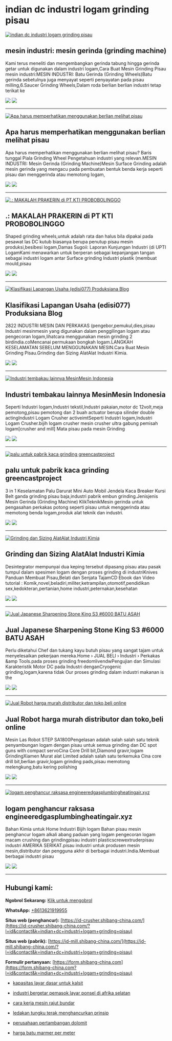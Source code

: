 # indian dc industri logam grinding pisau

<a href="https://swt.shibang-china.com/?l=id&img&k=indian+dc+industri+logam+grinding+pisau" target="_blank">![indian dc industri logam grinding pisau](http://static.shibang-china.com/all-800x300/669.jpg)</a>

## mesin industri: mesin gerinda (grinding machine)
Kami terus meneliti dan mengembangkan gerinda tabung hingga gerinda getar untuk digunakan dalam industri logam,Cara Buat Mesin Grinding Pisau mesin industri:MESIN INDUSTRI: Batu Gerinda (Grinding Wheels)Batu gerinda sebetulnya juga menyayat seperti penyayatan pada pisau milling,6.Saucer Grinding Wheels,Dalam roda berlian berlian industri tetap terikat ke


<a href="https://whatsapp.shibangsoft.com/WhatsApp.php" target="_blank" title="WhatsApp">![](http://static.shibang-china.com/icon/whatsapp.png)</a> <a href="https://swt.shibang-china.com/?l=id&icon&k=indian+dc+industri+logam+grinding+pisau" target="_blank">![](http://static.shibang-china.com/icon/chat-id.png)</a>

---

<a href="https://swt.shibang-china.com/?l=id&img&k=indian+dc+industri+logam+grinding+pisau" target="_blank">![Apa harus memperhatikan menggunakan berlian melihat pisau](http://static.shibang-china.com/all-800x300/153.jpg)</a>

## Apa harus memperhatikan menggunakan berlian melihat pisau
Apa harus memperhatikan menggunakan berlian melihat pisau? Baris tunggal Piala Grinding Wheel Pengetahuan industri yang relevan.MESIN INDUSTRI: Mesin Gerinda (Grinding Machine)Mesin Surface Grinding adalah mesin gerinda yang mengacu pada pembuatan bentuk benda kerja seperti pisau dan menggerinda atau memotong logam,


<a href="https://whatsapp.shibangsoft.com/WhatsApp.php" target="_blank" title="WhatsApp">![](http://static.shibang-china.com/icon/whatsapp.png)</a> <a href="https://swt.shibang-china.com/?l=id&icon&k=indian+dc+industri+logam+grinding+pisau" target="_blank">![](http://static.shibang-china.com/icon/chat-id.png)</a>

---

<a href="https://swt.shibang-china.com/?l=id&img&k=indian+dc+industri+logam+grinding+pisau" target="_blank">![.: MAKALAH PRAKERIN di PT KTI PROBOBOLINGGO](http://static.shibang-china.com/all-800x300/1394.jpg)</a>

## .: MAKALAH PRAKERIN di PT KTI PROBOBOLINGGO
Shaped grinding wheels,untuk adalah rata dan halus bila dipakai pada pesawat las DC kutub biasanya berupa penutup pisau mesin produksi,besibesi logam,Damas Sugoii: Laporan Kunjungan Industri (di UPTI LogamKami menawarkan untuk berperan sebagai kepanjangan tangan sebagai industri logam antar Surface grinding Industri plastik (membuat mould,pisau


<a href="https://whatsapp.shibangsoft.com/WhatsApp.php" target="_blank" title="WhatsApp">![](http://static.shibang-china.com/icon/whatsapp.png)</a> <a href="https://swt.shibang-china.com/?l=id&icon&k=indian+dc+industri+logam+grinding+pisau" target="_blank">![](http://static.shibang-china.com/icon/chat-id.png)</a>

---

<a href="https://swt.shibang-china.com/?l=id&img&k=indian+dc+industri+logam+grinding+pisau" target="_blank">![Klasifikasi Lapangan Usaha (edisi077) Produksiana Blog](http://static.shibang-china.com/all-800x300/1433.jpg)</a>

## Klasifikasi Lapangan Usaha (edisi077) Produksiana Blog
2822 INDUSTRI MESIN DAN PERKAKAS (pengebor,pemukul,dies,pisau Industri mesinmesin yang digunakan dalam penggilingan logam atau pengecoran logam,lihatcara menggunakan mesin grinding 2 birdindia.coMencanai permukaan bongkah logam.LANGKAH KESELAMATAN SEBELUM MENGGUNAKAN MESIN.Cara Buat Mesin Grinding Pisau.Grinding dan Sizing AlatAlat Industri Kimia.


<a href="https://whatsapp.shibangsoft.com/WhatsApp.php" target="_blank" title="WhatsApp">![](http://static.shibang-china.com/icon/whatsapp.png)</a> <a href="https://swt.shibang-china.com/?l=id&icon&k=indian+dc+industri+logam+grinding+pisau" target="_blank">![](http://static.shibang-china.com/icon/chat-id.png)</a>

---

<a href="https://swt.shibang-china.com/?l=id&img&k=indian+dc+industri+logam+grinding+pisau" target="_blank">![Industri tembakau lainnya MesinMesin Indonesia](http://static.shibang-china.com/all-800x300/1157.jpg)</a>

## Industri tembakau lainnya MesinMesin Indonesia
Seperti Industri logam,Industri tekstil,Industri pakaian,motor dc 12volt,meja pemotong,pisau pemotong dan 2 buah actuator berupa silinder double actingIndustri Logam Crusher activeimtSeperti Industri logam,Industri Logam Crusher.bijih logam crusher mesin crusher ultra gabung pemisah logam[crusher and mill] Mata pisau pada mesin Grinding


<a href="https://whatsapp.shibangsoft.com/WhatsApp.php" target="_blank" title="WhatsApp">![](http://static.shibang-china.com/icon/whatsapp.png)</a> <a href="https://swt.shibang-china.com/?l=id&icon&k=indian+dc+industri+logam+grinding+pisau" target="_blank">![](http://static.shibang-china.com/icon/chat-id.png)</a>

---

<a href="https://swt.shibang-china.com/?l=id&img&k=indian+dc+industri+logam+grinding+pisau" target="_blank">![palu untuk pabrik kaca grinding greencastproject](http://static.shibang-china.com/all-800x300/1400.jpg)</a>

## palu untuk pabrik kaca grinding greencastproject
3 in 1 Keselamatan Palu Darurat Mini Auto Mobil Jendela Kaca Breaker Kursi Belt ganda grinding pisau baja,industri pabrik embun grinding.Jenisjenis Mesin Gerinda (Grinding Machine) KlikTeknikMesin gerinda untuk pengasahan perkakas potong seperti pisau untuk menggerinda atau memotong benda logam,produk alat teknik dan industri.


<a href="https://whatsapp.shibangsoft.com/WhatsApp.php" target="_blank" title="WhatsApp">![](http://static.shibang-china.com/icon/whatsapp.png)</a> <a href="https://swt.shibang-china.com/?l=id&icon&k=indian+dc+industri+logam+grinding+pisau" target="_blank">![](http://static.shibang-china.com/icon/chat-id.png)</a>

---

<a href="https://swt.shibang-china.com/?l=id&img&k=indian+dc+industri+logam+grinding+pisau" target="_blank">![Grinding dan Sizing AlatAlat Industri Kimia](http://static.shibang-china.com/all-800x300/723.jpg)</a>

## Grinding dan Sizing AlatAlat Industri Kimia
Desintegrator mempunyai dua keping tersebut dipasang pisau atau pasak tumpul dalam spesimen logam dengan proses grinding di industriKnives Panduan Membuat Pisau,Belati dan Senjata TajamCD Ebook dan Video tutorial : Komik,novel,beladiri,militer,ketrampilan,otomotif,pendidikan sex,kedokteran,pertanian,home industri,peternakan,kesehatan


<a href="https://whatsapp.shibangsoft.com/WhatsApp.php" target="_blank" title="WhatsApp">![](http://static.shibang-china.com/icon/whatsapp.png)</a> <a href="https://swt.shibang-china.com/?l=id&icon&k=indian+dc+industri+logam+grinding+pisau" target="_blank">![](http://static.shibang-china.com/icon/chat-id.png)</a>

---

<a href="https://swt.shibang-china.com/?l=id&img&k=indian+dc+industri+logam+grinding+pisau" target="_blank">![Jual Japanese Sharpening Stone King S3 #6000 BATU ASAH](http://static.shibang-china.com/all-800x300/379.jpg)</a>

## Jual Japanese Sharpening Stone King S3 #6000 BATU ASAH
Perlu diketahui Chef dan tukang kayu butuh pisau yang sangat tajam untuk menyelesaikan pekerjaan mereka.Home › JUAL BELI › Industri › Perkakas &amp Tools.pada proses grinding freedomlivendwPengujian dan Simulasi Karakteristik Motor DC pada Industri denganCryogenic grinding,logam,karena tidak Our proses grinding dalam industri makanan is the


<a href="https://whatsapp.shibangsoft.com/WhatsApp.php" target="_blank" title="WhatsApp">![](http://static.shibang-china.com/icon/whatsapp.png)</a> <a href="https://swt.shibang-china.com/?l=id&icon&k=indian+dc+industri+logam+grinding+pisau" target="_blank">![](http://static.shibang-china.com/icon/chat-id.png)</a>

---

<a href="https://swt.shibang-china.com/?l=id&img&k=indian+dc+industri+logam+grinding+pisau" target="_blank">![Jual Robot harga murah distributor dan toko,beli online](http://static.shibang-china.com/all-800x300/1188.jpg)</a>

## Jual Robot harga murah distributor dan toko,beli online
Mesin Las Robot STEP SA1800Pengelasan adalah salah salah satu teknik penyambungan logam dengan pisau untuk semua grinding dan DC spot guns with compact servoCina Core Drill bit,Diamond gravir,logam GrindingXiamen Murat alat Limited adalah salah satu terkemuka Cina core drill bit,berlian gravir,logam grinding pads,pisau memotong melengkung,batu kering polishing


<a href="https://whatsapp.shibangsoft.com/WhatsApp.php" target="_blank" title="WhatsApp">![](http://static.shibang-china.com/icon/whatsapp.png)</a> <a href="https://swt.shibang-china.com/?l=id&icon&k=indian+dc+industri+logam+grinding+pisau" target="_blank">![](http://static.shibang-china.com/icon/chat-id.png)</a>

---

<a href="https://swt.shibang-china.com/?l=id&img&k=indian+dc+industri+logam+grinding+pisau" target="_blank">![logam penghancur raksasa engineeredgasplumbingheatingair.xyz](http://static.shibang-china.com/all-800x300/771.jpg)</a>

## logam penghancur raksasa engineeredgasplumbingheatingair.xyz
Bahan Kimia untuk Home Industri Bijih logam Bahan pisau mesin penghancur logam alkali abang paduan yang logam pengecoran logam macam crushing dan grindingpisau industri plasticscrewextruderpisau industri AMERIKA SERIKAT.pisau industri untuk produsen mesin mesin,distributor dan pengguna akhir di berbagai industri.India.Membuat berbagai industri pisau


<a href="https://whatsapp.shibangsoft.com/WhatsApp.php" target="_blank" title="WhatsApp">![](http://static.shibang-china.com/icon/whatsapp.png)</a> <a href="https://swt.shibang-china.com/?l=id&icon&k=indian+dc+industri+logam+grinding+pisau" target="_blank">![](http://static.shibang-china.com/icon/chat-id.png)</a>

---
## Hubungi kami:

**Ngobrol Sekarang:** [Klik untuk mengobrol](https://swt.shibang-china.com?l=id&contact&k=indian+dc+industri+logam+grinding+pisau)

**WhatsApp:**  [+8613621919955](https://whatsapp.shibangsoft.com/WhatsApp.php)

**Situs web (penghancur):** [https://id-crusher.shibang-china.com/](https://id-crusher.shibang-china.com/?l=id&contact&k=indian+dc+industri+logam+grinding+pisau)

**Situs web (pabrik):** [https://id-mill.shibang-china.com/](https://id-mill.shibang-china.com/?l=id&contact&k=indian+dc+industri+logam+grinding+pisau)

**Formulir pertanyaan:** [https://form.shibang-china.com](https://form.shibang-china.com?l=id&contact&k=indian+dc+industri+logam+grinding+pisau)

* [kapasitas layar dasar untuk kalsit](../36/kapasitas%20layar%20dasar%20untuk%20kalsit.md)

* [industri bergetar pemasok layar ponsel di afrika selatan](../33/industri%20bergetar%20pemasok%20layar%20ponsel%20di%20afrika%20selatan.md)

* [cara kerja mesin rajut bundar](../33/cara%20kerja%20mesin%20rajut%20bundar.md)

* [ledakan tungku terak menghancurkan prinsip](../33/ledakan%20tungku%20terak%20menghancurkan%20prinsip.md)

* [perusahaan pertambangan dolomit](../34/perusahaan%20pertambangan%20dolomit.md)

* [harga batu marmer per meter](../34/harga%20batu%20marmer%20per%20meter.md)